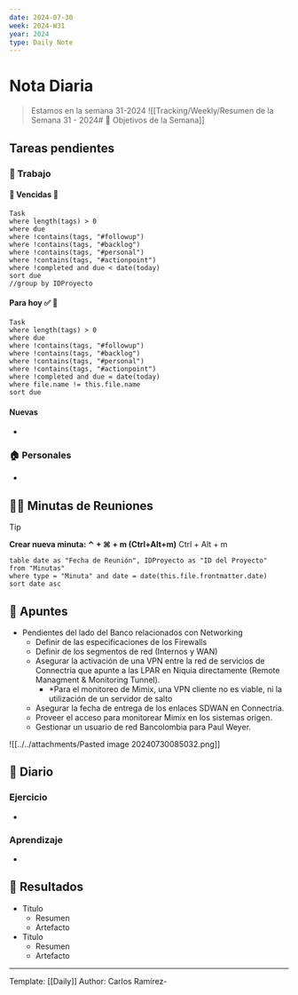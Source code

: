 ```yaml
---
date: 2024-07-30
week: 2024-W31
year: 2024
type: Daily Note
---
```


 
# Nota Diaria

> Estamos en la semana 31-2024
![[Tracking/Weekly/Resumen de la Semana 31 - 2024# 🥅 Objetivos de la Semana]]

## Tareas pendientes
### 👷 Trabajo
#### 🚩 Vencidas 👀 
 ```dataview
Task
where length(tags) > 0
where due
where !contains(tags, "#followup")
where !contains(tags, "#backlog")
where !contains(tags, "#personal")
where !contains(tags, "#actionpoint")
where !completed and due < date(today)
sort due
//group by IDProyecto
 ```
#### Para hoy ✅ 💪
 ```dataview
Task
where length(tags) > 0
where due
where !contains(tags, "#followup")
where !contains(tags, "#backlog")
where !contains(tags, "#personal")
where !contains(tags, "#actionpoint")
where !completed and due = date(today)
where file.name != this.file.name
sort due
 ```
#### Nuevas
-
### 🏠 Personales
-
## 🧑‍💼 Minutas de Reuniones

 > [!TIP]
 > **Crear nueva minuta: ⌃ + ⌘ + m (Ctrl+Alt+m)**
 >  Ctrl + Alt + m

 ```dataview
table date as "Fecha de Reunión", IDProyecto as "ID del Proyecto"
from "Minutas"
where type = "Minuta" and date = date(this.file.frontmatter.date)
sort date asc
```

## 📓 Apuntes
- Pendientes del lado del Banco relacionados con Networking
	- Definir de las especificaciones de los Firewalls
	- Definir de los segmentos de red (Internos y WAN)
	- Asegurar la activación de una VPN  entre la red de servicios de Connectria que apunte a las LPAR en Niquia directamente (Remote Managment & Monitoring Tunnel). 
		- *Para el monitoreo de Mimix, una VPN cliente no es viable, ni la utilización de un servidor de salto
	- Asegurar la fecha de entrega de los enlaces SDWAN en Connectria.
	- Proveer el acceso para monitorear Mimix en los sistemas origen.
	- Gestionar un usuario de red Bancolombia para Paul Weyer.
	

![[../../attachments/Pasted image 20240730085032.png]]


## 📘 Diario

### Ejercicio
- 
### Aprendizaje
- 
## 🦄  Resultados
- Titulo
	- Resumen
	- Artefacto
- Titulo
	- Resumen
	- Artefacto


---
Template: [[Daily]]
Author: Carlos Ramírez-